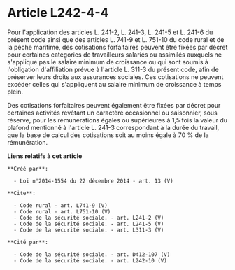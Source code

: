 # Article L242-4-4

Pour l'application des articles L. 241-2, L. 241-3, 
L. 241-5 et L. 241-6 du présent code ainsi que des articles L. 741-9 et L. 751-10 du code rural et de la pêche maritime, des
cotisations forfaitaires peuvent être fixées par décret pour certaines catégories de travailleurs salariés ou assimilés
auxquels ne s'applique pas le salaire minimum de croissance ou qui sont soumis à l'obligation d'affiliation prévue à
l'article L. 311-3 du présent code, afin de préserver leurs droits aux assurances sociales. Ces cotisations ne peuvent
excéder celles qui s'appliquent au salaire minimum de croissance à temps plein. 

Des cotisations forfaitaires peuvent également être fixées par décret pour certaines activités revêtant un caractère
occasionnel ou saisonnier, sous réserve, pour les rémunérations égales ou supérieures à 1,5 fois la valeur du plafond
mentionné à l'article L. 241-3 correspondant à la durée du travail, que la base de calcul des cotisations soit au moins égale
à 70 % de la rémunération.

**Liens relatifs à cet article**

	**Créé par**:

	  - Loi n°2014-1554 du 22 décembre 2014 - art. 13 (V)

	**Cite**:

	  - Code rural - art. L741-9 (V)
	  - Code rural - art. L751-10 (V)
	  - Code de la sécurité sociale. - art. L241-2 (V)
	  - Code de la sécurité sociale. - art. L241-5 (V)
	  - Code de la sécurité sociale. - art. L311-3 (V)

	**Cité par**:

	  - Code de la sécurité sociale. - art. D412-107 (V)
	  - Code de la sécurité sociale. - art. L242-10 (V)

